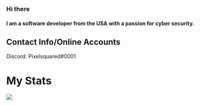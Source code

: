 ### Hi there

#### I am a software developer from the USA with a passion for cyber security.

## Contact Info/Online Accounts

Discord: Pixelsquared#0001

# My Stats

![](https://github-readme-stats.vercel.app/api?username=pixelsquared&show_icons=true&count_private=true)
